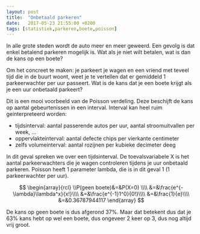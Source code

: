 ```yaml
---
layout: post
title:  "Onbetaald parkeren"
date:   2017-05-23 21:55:00 +0200
tags: [statistiek,parkeren,boete,poisson]
---
```

In alle grote steden wordt de auto meer en meer geweerd. Een gevolg is dat enkel betalend parkeren mogelijk is. Wat als je niet wilt betalen,
 wat is dan de kans op een boete?
 
Om het concreet te maken: je parkeert je wagen en een vriend met teveel tijd die in de buurt woont, weet je te vertellen dat er gemiddeld 1 
parkeerwachter per uur passeert. Wat is de kans dat je een boete krijgt als je een uur onbetaald parkeert?

Dit is een mooi voorbeeld van de Poisson verdeling. Deze beschijft de kans op aantal gebeurtenissen in een interval. Interval kan heel ruim
geinterpreteerd worden: 

* tijdsinterval: aantal passerende autos per uur, aantal stroomuitvallen per week, ... 
* oppervlakteinterval: aantal defecte chips per vierkante centimeter
* zelfs volumeinterval: aantal rozijnen per kubieke decimeter deeg

In dit geval spreken we over een tijdsinterval. De toevalsvariabele X is het aantal parkeerwachters die je wagen controleren tijdens je uur onbetaald parkeren.
Poisson heeft 1 parameter lambda, die is in dit geval 1 (1 parkeerwachter per uur).


$$
\begin{array}{rcl}
\\P(geen boete)&=&P(X=0) \\\\
&=&\frac{e^{-\lambda}\lambda^x}{x!}\\\\
&=&\frac{e^{-1}1^0}{0!}\\\\
&=&\frac{1}{e}\\\\
&=&0.36787944117
\end{array}
$$

De kans op geen boete is dus afgerond 37%. Maar dat betekent dus dat je 63% kans hebt op wel een boete, dus ongeveer 2 keer op 3, dus nog altijd vrij groot.